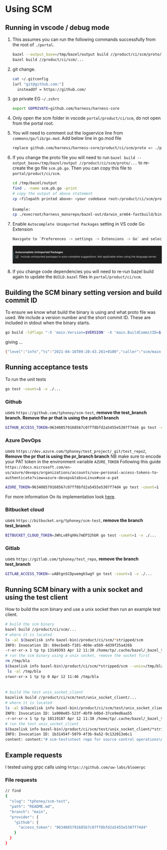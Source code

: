 # Using SCM

## Running in vscode / debug mode

1. This assumes you can run the following commands successfully from the root of `./portal`.

    ```BASH
    bazel --output_base=/tmp/bazel/output build //product/ci/scm/proto/...
    bazel build //product/ci/scm/...
    ```

2. git change.

    ```BASH
    cat ~/.gitconfig
    [url "git@github.com:"]
      insteadOf = https://github.com/
    ```

3. go private EG `~/.zshrc`

    ```BASH
    export GOPRIVATE=github.com/harness/harness-core
    ```

4. Only open the scm folder in vscode `portal/product/ci/scm`, do not open from the portal root.
5. You will need to comment out the logservice line from `commons/go/lib/go.mod`. Add below line in go.mod file
    
    ```BASH
    replace github.com/harness/harness-core/product/ci/scm/proto => ./proto
    ```

6. If you change the proto file you will need to run `bazel build --output_base=/tmp/bazel/output //product/ci/scm/proto/...` to re-create the go file `scm.pb.go`. Then you can copy this file to `portal/product/ci/scm`.

    ```BASH
    cd /tmp/bazel/output
    find . -name scm.pb.go -print
    # copy the output of above statement
    cp <filepath printed above> <your codebase root>/product/ci/scm/proto/scm.pb.go
    
    Example: 
    cp ./execroot/harness_monorepo/bazel-out/darwin_arm64-fastbuild/bin/product/ci/scm/proto/ciscmpb_go_proto_/github.com/harness/harness-core/product/ci/scm/proto/scm.pb.go ~/workspace/portal/product/ci/scm/proto
    ```

7. Enable `Autocomplete Unimported Packages` setting in VS code Go Extension
    ```BASH
    Navigate to `Preferences -> settings -> Extensions -> Go` and select `Autocomplete Unimported Packages`
    ```
   ![Alt text](./vscode-GO-settings.png?raw=true "vscode-go-settings")

7. If you change code dependencies you will need to re-run bazel build again to update the `BUILD.bazel` files in `portal/product/ci/scm`.


## Building the SCM binary setting version and build commit ID

To ensure we know what build the binary is using and what proto file was used. We include a version number and the short commit ID. These are included in stdout when the binary starts.

```BASH
go build -ldflags "-X 'main.Version=$VERSION' -X 'main.BuildCommitID=$(git rev-parse --short HEAD)'"
```

giving ...

```BASH
{"level":"info","ts":"2021-04-16T09:20:43.261+0100","caller":"scm/main.go:53","msg":"Starting CI GRPC scm server","application_name":"CI-scm","deployable":"ci-scm","deployment":"","environment":"dev","version":"1.1.0","buildCommitID":"1f51565c5a","port":8091,"unixSocket":""}
```

## Running acceptance tests

To run the unit tests

```BASH
go test -count=1 -v ./...
```

### Github

uses `https://github.com/tphoney/scm-test`, **remove the test_branch branch. Remove the pr that is using the patch1 branch**

```BASH
GITHUB_ACCESS_TOKEN=963408579168567c07ff8bfd2a5455e5307f74d4 go test -count=1 -v ./...
```

### Azure DevOps

uses `https://dev.azure.com/tphoney/test_project/_git/test_repo2`, **Remove the pr that is using the pr_branch branch**
NB make sure to encode your PAT token in the environment variable `AZURE_TOKEN` Following this guide `https://docs.microsoft.com/en-us/azure/devops/organizations/accounts/use-personal-access-tokens-to-authenticate?view=azure-devops&tabs=Linux#use-a-pat`

```BASH
AZURE_TOKEN=963408579168567c07ff8bfd2a5455e5307f74d4 go test -count=1 -v ./...
```

For more information On its implementation look [here](https://harness.atlassian.net/wiki/spaces/DRON/pages/21044068687/Azure+DevOps+ADO+support).

### Bitbucket cloud

uses `https://bitbucket.org/tphoney/scm-test`, **remove the branch test_branch**

```BASH
BITBUCKET_CLOUD_TOKEN=JWhLv8FqXHs7mEP32hbR go test -count=1 -v ./...
```

### Gitlab

uses `https://gitlab.com/tphoney/test_repo`, **remove the branch test_branch**

```BASH
GITLAB_ACCESS_TOKEN=-uABtgnSCDpuemgkSwgY go test -count=1 -v ./...
```

## Running SCM binary with a unix socket and using the test client

How to build the scm binary and use a unix socket then run an example test client.

```BASH
# build the scm binary
bazel build //product/ci/scm/...
# where it is located
ls -al $(bazelisk info bazel-bin)/product/ci/scm/*stripped/scm
INFO: Invocation ID: 69ecbe65-f101-469e-a5b9-4d39f25a426b
-r-xr-xr-x 1 tp tp 13149393 Apr 12 11:38 /home/tp/.cache/bazel/_bazel_tp/529a9f5eb5d3c3de90f20271ededd500/execroot/harness_monorepo/bazel-out/k8-fastbuild/bin/product/ci/scm/linux_amd64_stripped/scm
# run the scm binary using a unix socket, remove the socket first
rm /tmp/bla
$(bazelisk info bazel-bin)/product/ci/scm/*stripped/scm --unix=/tmp/bla
 ls -al /tmp/bla
srwxr-xr-x 1 tp tp 0 Apr 12 11:46 /tmp/bla


# build the test unix_socket_client
bazelisk build //product/ci/scm/test/unix_socket_client/...
# where it is located
ls -al $(bazelisk info bazel-bin)/product/ci/scm/test/unix_socket_client/*stripped/unix_socket_client
INFO: Invocation ID: 1a900e85-523f-4bf0-b0bd-37ce9ed6aa55
-r-xr-xr-x 1 tp tp 10119187 Apr 12 11:38 /home/tp/.cache/bazel/_bazel_tp/529a9f5eb5d3c3de90f20271ededd500/execroot/harness_monorepo/bazel-out/k8-fastbuild/bin/product/ci/scm/test/unix_socket_client/linux_amd64_stripped/unix_socket_client
# run the test unix_socket_client
$(bazelisk info bazel-bin)/product/ci/scm/test/unix_socket_client/*stripped/unix_socket_client
INFO: Invocation ID: 1b31454f-5079-4f3b-9a52-9c132013e6c1
content: content:"# scm-test\ntest repo for source control operations\n" path:"README.md" blob_id:"81e158a64f10351f15a17e9c3888f06101855eca" %
```

## Example requests

I tested using grpc calls using `https://github.com/uw-labs/bloomrpc`

### File requests

```BASH
// find
{
  "slug": "tphoney/scm-test",
  "path": "README.md",
  "branch": "main",
  "provider": {
    "github": {
      "access_token": "963408579168567c07ff8bfd2a5455e5307f74d4"
    }
  }
}
```
